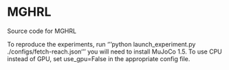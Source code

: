 # MGHRL
Source code for MGHRL

To reproduce the experiments, run ‘’’python launch_experiment.py ./configs/fetch-reach.json‘’’  you will need to install MuJoCo 1.5.
To use CPU instead of GPU, set use_gpu=False in the appropriate config file.
